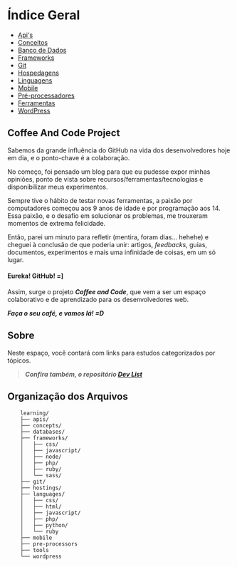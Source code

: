 # Índice Geral

* [Api's](apis/)
* [Conceitos](concepts/)
* [Banco de Dados](databases/)
* [Frameworks](frameworks/)
* [Git](git/)
* [Hospedagens](hostings/)
* [Linguagens](languages/)
* [Mobile](mobile/)
* [Pré-processadores](pre-processors)
* [Ferramentas](tools/)
* [WordPress](wordpress/)

## Coffee And Code Project ##

Sabemos da grande influência do GitHub na vida dos desenvolvedores hoje em dia, e o ponto-chave é a colaboração. 

No começo, foi pensado um blog para que eu pudesse expor minhas opiniões, ponto de vista sobre recursos/ferramentas/tecnologias e disponibilizar meus experimentos. 

Sempre tive o hábito de testar novas ferramentas, a paixão por computadores começou aos 9 anos de idade e por programação aos 14. Essa paixão, e o desafio em solucionar os problemas, me trouxeram momentos de extrema felicidade. 

Então, parei um minuto para refletir (mentira, foram dias… hehehe) e cheguei à conclusão de que poderia unir: artigos, *feedbacks*, guias, documentos, experimentos e mais uma infinidade de coisas, em um só lugar. 

#### Eureka! GitHub! =]

Assim, surge o projeto ***Coffee and Code***, que vem a ser um espaço colaborativo e de aprendizado para os desenvolvedores web.

***Faça o seu café, e vamos lá! =D***

## Sobre ##

Neste espaço, você contará com links para estudos categorizados por tópicos.

> ***Confira também, o repositório [Dev List](https://github.com/vitorbritto/dev-list)***


## Organização dos Arquivos ##

```
	learning/
	├── apis/
	├── concepts/
	├── databases/
	├── frameworks/
	│   ├── css/
	│   ├── javascript/
	│   ├── node/
	│   ├── php/
	│   ├── ruby/
	│   └── sass/
	├── git/
	├── hostings/
	├── languages/
	│   ├── css/
	│   ├── html/
	│   ├── javascript/
	│   ├── php/
	│   ├── python/
	│   └── ruby
	├── mobile
	├── pre-processors
	├── tools
	└── wordpress
```
